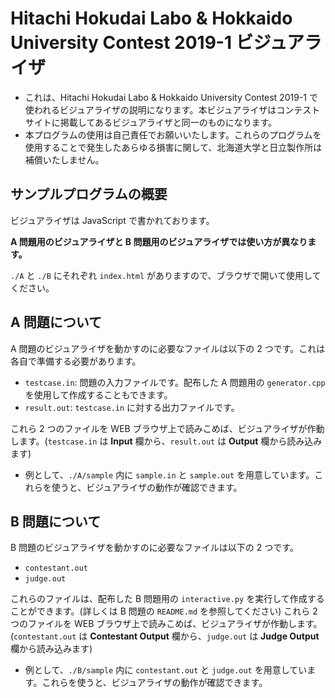 # Hitachi Hokudai Labo & Hokkaido University Contest 2019-1 ビジュアライザ

* これは、Hitachi Hokudai Labo & Hokkaido University Contest 2019-1 で使われるビジュアライザの説明になります。本ビジュアライザはコンテストサイトに掲載してあるビジュアライザと同一のものになります。
* 本プログラムの使用は自己責任でお願いいたします。これらのプログラムを使用することで発生したあらゆる損害に関して、北海道大学と日立製作所は補償いたしません。

## サンプルプログラムの概要
ビジュアライザは JavaScript で書かれております。

**A 問題用のビジュアライザと B 問題用のビジュアライザでは使い方が異なります。**

`./A` と `./B` にそれぞれ `index.html` がありますので、ブラウザで開いて使用してください。

## A 問題について

A 問題のビジュアライザを動かすのに必要なファイルは以下の 2 つです。これは各自で準備する必要があります。

- `testcase.in`: 問題の入力ファイルです。配布した A 問題用の `generator.cpp` を使用して作成することもできます。
- `result.out`: `testcase.in` に対する出力ファイルです。

これら 2 つのファイルを WEB ブラウザ上で読みこめば、ビジュアライザが作動します。(`testcase.in` は **Input** 欄から、`result.out` は **Output** 欄から読み込みます)

- 例として、`./A/sample` 内に `sample.in` と `sample.out` を用意しています。これらを使うと、ビジュアライザの動作が確認できます。

## B 問題について

B 問題のビジュアライザを動かすのに必要なファイルは以下の 2 つです。
- `contestant.out`
- `judge.out`

これらのファイルは、配布した B 問題用の `interactive.py` を実行して作成することができます。(詳しくは B 問題の `README.md` を参照してください)
これら 2 つのファイルを WEB ブラウザ上で読みこめば、ビジュアライザが作動します。(`contestant.out` は **Contestant Output** 欄から、`judge.out` は **Judge Output** 欄から読み込みます)

- 例として、`./B/sample` 内に `contestant.out` と `judge.out` を用意しています。これらを使うと、ビジュアライザの動作が確認できます。
